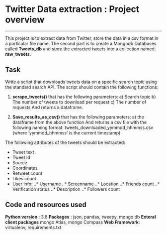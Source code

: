 # Twitter Data extraction : Project overview
---------------------------------------------
This project is to extract data from Twitter, store the data in a csv format in a particular file name. The second part is to create a Mongodb Databases called **Tweets_db** and store the extracted tweets into a collection named: **raw_tweets**.

## Task
Write a script that downloads tweets data on a specific search topic using the standard search API. The script should contain the following functions: 
1)	**scrape_tweets()** that has the following parameters:
a)	Search topic
b)	The number of tweets to download per request
c)	The number of requests
And returns a dataframe.

2)	**Save_results_as_csv()** that has the following parameters:
a)	the dataframe from the above function
And returns a csv file with the following naming format:
tweets_downloaded_yymmdd_hhmmss.csv (where ‘yymmdd_hhmmss’ is the current 	timestamp)     

The following attributes of the tweets should be extracted:
*	Tweet text
*	Tweet id
*	Source
*	Coordinates
*	Retweet count
*	Likes count
*	User info:
..*	Username
..*	Screenname
..* Location
..*	Friends count
..*	Verification status
..*	Description
..*	Followers count

## Code and resources used
**Python version** : 3.6
**Packages** : json, pandas, tweepy, mongo db
**Exteral client packages** mongo Atlas, mongo Compass
**Web Framework**: virtualenv, requirements.txt
